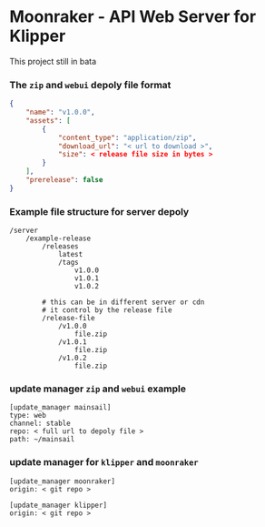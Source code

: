 # Moonraker - API Web Server for Klipper

This project still in bata

### The `zip` and `webui` depoly file format 

``` json
{
    "name": "v1.0.0",
    "assets": [
        {
            "content_type": "application/zip",
            "download_url": "< url to download >",
            "size": < release file size in bytes >
        }
    ],
    "prerelease": false 
}
```

### Example file structure for server depoly 

``` 
/server
    /example-release
        /releases
            latest
            /tags
                v1.0.0
                v1.0.1
                v1.0.2

        # this can be in different server or cdn
        # it control by the release file
        /release-file 
            /v1.0.0
                file.zip
            /v1.0.1
                file.zip
            /v1.0.2
                file.zip
```

### update manager `zip` and `webui` example 

```
[update_manager mainsail]
type: web
channel: stable
repo: < full url to depoly file >
path: ~/mainsail
```

### update manager for `klipper` and `moonraker`

```
[update_manager moonraker]
origin: < git repo >

[update_manager klipper]
origin: < git repo >
```

